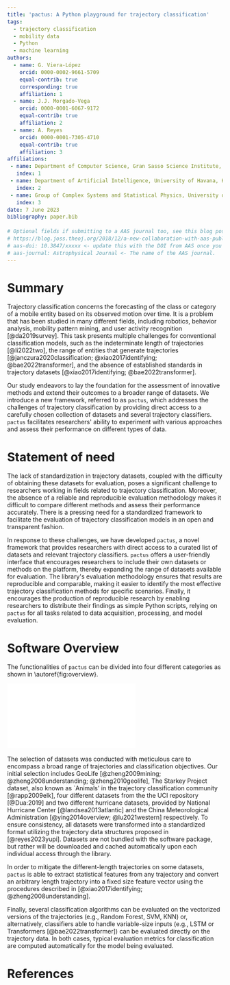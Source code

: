 ```yaml
---
title: 'pactus: A Python playground for trajectory classification'
tags:
  - trajectory classification
  - mobility data
  - Python
  - machine learning
authors:
  - name: G. Viera-López
    orcid: 0000-0002-9661-5709
    equal-contrib: true
    corresponding: true 
    affiliation: 1 
  - name: J.J. Morgado-Vega
    orcid: 0000-0001-6067-9172
    equal-contrib: true 
    affiliation: 2
  - name: A. Reyes
    orcid: 0000-0001-7305-4710
    equal-contrib: true
    affiliation: 3
affiliations:
 - name: Department of Computer Science, Gran Sasso Science Institute, L'Aquila, Italy
   index: 1
 - name: Department of Artificial Intelligence, University of Havana, Havana, Cuba 
   index: 2
 - name: Group of Complex Systems and Statistical Physics, University of Havana, Havana, Cuba
   index: 3
date: 7 June 2023
bibliography: paper.bib

# Optional fields if submitting to a AAS journal too, see this blog post:
# https://blog.joss.theoj.org/2018/12/a-new-collaboration-with-aas-publishing
# aas-doi: 10.3847/xxxxx <- update this with the DOI from AAS once you know it.
# aas-journal: Astrophysical Journal <- The name of the AAS journal.
---
```


# Summary

Trajectory classification concerns the forecasting of the class or category of 
a mobile entity based on its observed motion over time. It is a problem that has 
been studied in many different fields, including robotics, behavior analysis, 
mobility pattern mining, and user activity recognition [@da2019survey]. This task
presents multiple challenges for conventional classification models, such as the 
indeterminate length of trajectories [@li2022two], the range of entities that generate 
trajectories [@janczura2020classification; @xiao2017identifying; @bae2022transformer], and the absence of established standards in trajectory datasets 
[@xiao2017identifying; @bae2022transformer]. 

Our study endeavors to lay the foundation for the assessment of innovative 
methods and extend their outcomes to a broader range of datasets. We introduce 
a new framework, referred to as `pactus`, which addresses the challenges of 
trajectory classification by providing direct access to a carefully chosen 
collection of datasets and several trajectory classifiers. `pactus` 
facilitates researchers' ability to experiment with various approaches 
and assess their performance on different types of data.

# Statement of need

The lack of standardization in trajectory datasets, coupled with the difficulty 
of obtaining these datasets for evaluation, poses a significant challenge to 
researchers working in fields related to trajectory classification. Moreover, 
the absence of a reliable and reproducible evaluation methodology makes it 
difficult to compare different methods and assess their performance accurately. 
There is a pressing need for a standardized framework to facilitate the evaluation 
of trajectory classification models in an open and transparent fashion.

In response to these challenges, we have developed `pactus`, a novel framework that 
provides researchers with direct access to a curated list of datasets and relevant 
trajectory classifiers. `pactus` offers a user-friendly interface that encourages 
researchers to include their own datasets or methods on the platform, thereby 
expanding the range of datasets available for evaluation. The library's evaluation 
methodology ensures that results are reproducible and comparable, making it easier 
to identify the most effective trajectory classification methods for specific 
scenarios. Finally, it encourages the production of reproducible research by enabling 
researchers to distribute their findings as simple Python scripts, relying on `pactus` 
for all tasks related to data acquisition, processing, and model evaluation.


# Software Overview

The functionalities of `pactus` can be divided into four different categories as shown in
\autoref{fig:overview}.

![Overview of the resources available in `pactus` coupled with an usage example.\label{fig:overview}](1.pdf)


The selection of datasets was conducted with meticulous care to encompass a broad 
range of trajectories and classification objectives. Our initial selection includes
GeoLife [@zheng2009mining; @zheng2008understanding; @zheng2010geolife], The Starkey 
Project dataset, also known as `Animals' in the	trajectory classification 
community [@rapp2009elk], four different datasets from the the UCI repository 
[@Dua:2019] and two different hurricane datasets, provided by National Hurricane 
Center [@landsea2013atlantic] and the China Meteorological Administration 
[@ying2014overview; @lu2021western] respectively. To ensure consistency, all 
datasets were transformed into a standardized format utilizing the trajectory 
data structures proposed in [@reyes2023yupi]. Datasets are not bundled with the 
software package, but rather will be downloaded and cached automatically upon each
individual access through the library.

In order to mitigate the different-length trajectories on some datasets, `pactus`
is able to extract statistical features from any trajectory and convert an arbitrary
length trajectory into a fixed size feature vector using the procedures described in
[@xiao2017identifying; @zheng2008understanding].

Finally, several classification algorithms can be evaluated on the vectorized
versions of the trajectories (e.g., Random Forest, SVM, KNN) or, alternatively,
classifiers able to handle variable-size inputs (e.g., LSTM or Transformers [@bae2022transformer]) can be evaluated directly on the trajectory data.
In both cases, typical evaluation metrics for classification are computed
automatically for the model being evaluated. 



# References
